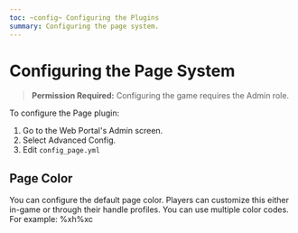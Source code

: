 ```yaml
---
toc: ~config~ Configuring the Plugins
summary: Configuring the page system.
---
```

# Configuring the Page System

> **Permission Required:** Configuring the game requires the Admin role.

To configure the Page plugin:

1. Go to the Web Portal's Admin screen.  
2. Select Advanced Config.
3. Edit `config_page.yml`

## Page Color

You can configure the default page color.  Players can customize this either in-game or through their handle profiles.  You can use multiple color codes.  For example: \%xh\%xc